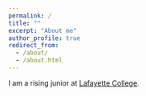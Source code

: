 ```yaml
---
permalink: /
title: ""
excerpt: "About me"
author_profile: true
redirect_from:
  - /about/
  - /about.html
---
```

I am a rising junior at [Lafayette College](https://www.lafayette.edu/). 
